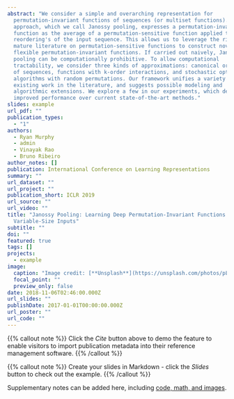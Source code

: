 ```yaml
---
abstract: "We consider a simple and overarching representation for
  permutation-invariant functions of sequences (or multiset functions). Our
  approach, which we call Janossy pooling, expresses a permutation-invariant
  function as the average of a permutation-sensitive function applied to all
  reordering's of the input sequence. This allows us to leverage the rich and
  mature literature on permutation-sensitive functions to construct novel and
  flexible permutation-invariant functions. If carried out naively, Janossy
  pooling can be computationally prohibitive. To allow computational
  tractability, we consider three kinds of approximations: canonical orderings
  of sequences, functions with k-order interactions, and stochastic optimization
  algorithms with random permutations. Our framework unifies a variety of
  existing work in the literature, and suggests possible modeling and
  algorithmic extensions. We explore a few in our experiments, which demonstrate
  improved performance over current state-of-the-art methods."
slides: example
url_pdf: ""
publication_types:
  - "1"
authors:
  - Ryan Murphy
  - admin
  - Vinayak Rao
  - Bruno Ribeiro
author_notes: []
publication: International Conference on Learning Representations
summary: ""
url_dataset: ""
url_project: ""
publication_short: ICLR 2019
url_source: ""
url_video: ""
title: "Janossy Pooling: Learning Deep Permutation-Invariant Functions for
  Variable-Size Inputs"
subtitle: ""
doi: ""
featured: true
tags: []
projects:
  - example
image:
  caption: "Image credit: [**Unsplash**](https://unsplash.com/photos/pLCdAaMFLTE)"
  focal_point: ""
  preview_only: false
date: 2018-11-06T02:46:00.000Z
url_slides: ""
publishDate: 2017-01-01T00:00:00.000Z
url_poster: ""
url_code: ""
---
```


{{% callout note %}}
Click the *Cite* button above to demo the feature to enable visitors to import publication metadata into their reference management software.
{{% /callout %}}

{{% callout note %}}
Create your slides in Markdown - click the *Slides* button to check out the example.
{{% /callout %}}

Supplementary notes can be added here, including [code, math, and images](https://wowchemy.com/docs/writing-markdown-latex/).

